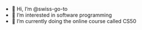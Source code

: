 - 👋 Hi, I’m @swiss-go-to
- 👀 I’m interested in software programming
- 🌱 I’m currently doing the online course called CS50 
